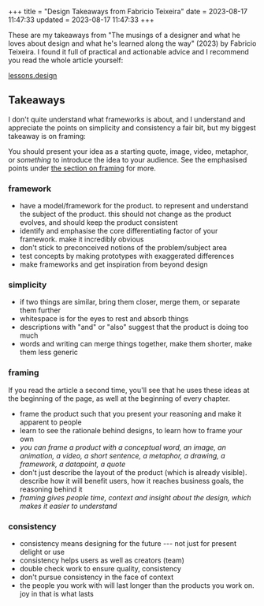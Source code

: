 +++
title = "Design Takeaways from Fabricio Teixeira"
date = 2023-08-17 11:47:33
updated = 2023-08-17 11:47:33
+++

These are my takeaways from
"The musings of a designer and what he loves
about design and what he's learned along the way" (2023)
by Fabricio Teixeira.
I found it full of practical and actionable advice and
I recommend you read the whole article yourself:

[lessons.design](https://lessons.design/)

## Takeaways

I don't quite understand what frameworks is about,
and I understand and appreciate
the points on simplicity and consistency a fair bit,
but my biggest takeaway is on framing:

You should present your idea
as a starting quote, image, video, metaphor,
or *something* to introduce the idea to your audience.
See the emphasised points under
[the section on framing](#framing) for more.

### framework

- have a model/framework  for the
product. to represent and understand the
 subject of the product. this should not
 change as the product evolves, and
should keep the product consistent
- identify and emphasise the core
differentiating factor  of your
framework. make it incredibly obvious
- don't stick to preconceived notions of
 the problem/subject area
- test concepts by making prototypes
with exaggerated differences
- make frameworks and get inspiration
from beyond design

### simplicity

- if two things are similar, bring them
 closer, merge them, or separate them
further
- whitespace is for the eyes to rest and
 absorb things
- descriptions with "and" or "also"
suggest that the product is doing too
much
- words and writing can merge things
together, make them shorter, make them
less generic

### framing

If you read the article a second time,
you'll see that he uses these ideas
at the beginning of the page,
as well at the beginning of every chapter.

- frame the product such that you
present your reasoning and make it
apparent to people
- learn to see the rationale behind
designs, to learn how to frame your own
- *you can frame a product with a
conceptual word, an image, an animation,
 a video, a short sentence, a metaphor,
a drawing, a framework, a datapoint, a
quote*
- don't just describe the layout of the
product (which is already visible).
describe how it will benefit users, how
it reaches business goals, the reasoning
 behind it
- *framing gives people time, context and
 insight about the design, which makes
it easier to understand*

### consistency

- consistency means designing for the
future --- not just for present delight
or use
- consistency helps users as well as
creators (team)
- double check work to ensure quality,
consistency
- don't pursue consistency in the face
of context
- the people you work with will last
longer than the products you work on.
joy in that is what lasts
